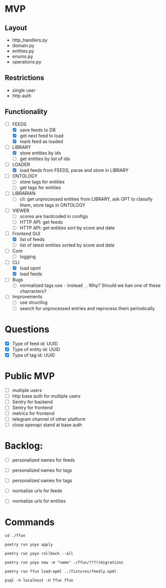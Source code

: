 
# MVP

## Layout

- http_handlers.py
- domain.py
- entities.py
- enums.py
- operations.py

## Restrictions

- single user
- http auth

## Functionality

- [ ] FEEDS
  - [x] save feeds to DB
  - [x] get next feed to load
  - [x] mark feed as loaded
- [ ] LIBRARY
  - [x] store entities by ids
  - [ ] get entities by list of ids
- [ ] LOADER
  - [x] load feeds from FEEDS, parse and store in LIBRARY
- [ ] ONTOLOGY
  - [ ] store tags for entities
  - [ ] get tags for entities
- [ ] LIBRARIAN
  - [ ] cli: get unprocessed entities from LIBRARY, ask GPT to classify them, store tags in ONTOLOGY
- [ ] VIEWER
  - [ ] scores are hardcoded in configs
  - [ ] HTTP API: get feeds
  - [ ] HTTP API: get entities sort by score and date
- [ ] Frontend GUI
  - [x] list of feeds
  - [ ] list of latest entities sorted by score and date
- [ ] Core
  - [ ] logging
- [ ] CLI
  - [x] load opml
  - [x] load feeds
- [ ] Bugs
  - [ ] normalized tags use `-` instead `_`. Why? Should we ban one of these charracters?
- [ ] Improvements
  - [ ] use structlog
  - [ ] search for unprocessed entries and reprocess them periodically

# Questions

- [x] Type of feed id: UUID
- [x] Type of entity id: UUID
- [x] Type of tag id: UUID

# Public MVP

- [ ] multiple users
- [ ] http base auth for multiple users
- [ ] Sentry for backend
- [ ] Sentry for frontend
- [ ] metrics for frontend
- [ ] telegram channel of other platform
- [ ] close openapi stand at base auth

# Backlog:

- [ ] personalized names for feeds
- [ ] personalized names for tags
- [ ] personalized names for tags
- [ ] normalize urls for feeds
- [ ] normalize urls for entities


# Commands

```
cd ./ffun

poetry run yoyo apply

poetry run yoyo rollback --all

poetry run yoyo new -m "name" ./ffun/????/migrations

poetry run ffun load-opml ../fixtures/feedly.opml

```

```
psql -h localhost -U ffun ffun

```
